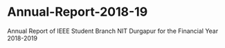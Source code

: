 # Annual-Report-2018-19
Annual Report of IEEE Student Branch NIT Durgapur for the Financial Year 2018-2019
